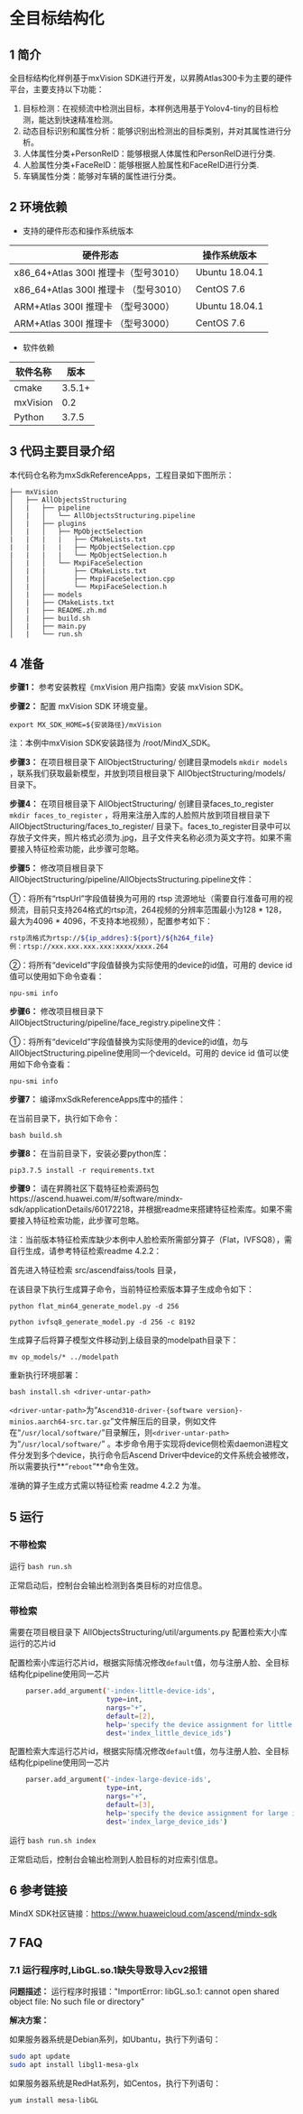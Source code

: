 # 全目标结构化

## 1 简介

全目标结构化样例基于mxVision SDK进行开发，以昇腾Atlas300卡为主要的硬件平台，主要支持以下功能：

1. 目标检测：在视频流中检测出目标，本样例选用基于Yolov4-tiny的目标检测，能达到快速精准检测。
2. 动态目标识别和属性分析：能够识别出检测出的目标类别，并对其属性进行分析。
3. 人体属性分类+PersonReID：能够根据人体属性和PersonReID进行分类.
4. 人脸属性分类+FaceReID：能够根据人脸属性和FaceReID进行分类.
5. 车辆属性分类：能够对车辆的属性进行分类。


## 2 环境依赖

- 支持的硬件形态和操作系统版本

| 硬件形态                             | 操作系统版本   |
| ----------------------------------- | -------------- |
| x86_64+Atlas 300I 推理卡（型号3010） | Ubuntu 18.04.1 |
| x86_64+Atlas 300I 推理卡 （型号3010）| CentOS 7.6     |
| ARM+Atlas 300I 推理卡 （型号3000）   | Ubuntu 18.04.1 |
| ARM+Atlas 300I 推理卡 （型号3000）   | CentOS 7.6     |

- 软件依赖

| 软件名称 | 版本   |
| -------- | ------ |
| cmake    | 3.5.1+ |
| mxVision | 0.2    |
| Python   | 3.7.5  |



## 3 代码主要目录介绍

本代码仓名称为mxSdkReferenceApps，工程目录如下图所示：

```
├── mxVision
│   ├── AllObjectsStructuring
│   |   ├── pipeline
│   |   │   └── AllObjectsStructuring.pipeline
│   |   ├── plugins
│   |   │   ├── MpObjectSelection
|   |   |   |   ├── CMakeLists.txt
|   |   |   |   ├── MpObjectSelection.cpp
|   |   |   |   └── MpObjectSelection.h
│   |   │   └── MxpiFaceSelection
│   |   |       ├── CMakeLists.txt
│   |   │       ├── MxpiFaceSelection.cpp
│   |   │       └── MxpiFaceSelection.h
│   |   ├── models
│   |   ├── CMakeLists.txt
│   |   ├── README.zh.md
│   |   ├── build.sh
│   |   ├── main.py
│   |   └── run.sh
```



## 4 准备

**步骤1：** 参考安装教程《mxVision 用户指南》安装 mxVision SDK。

**步骤2：** 配置 mxVision SDK 环境变量。

`export MX_SDK_HOME=${安装路径}/mxVision `

注：本例中mxVision SDK安装路径为 /root/MindX_SDK。

**步骤3：** 在项目根目录下 AllObjectStructuring/ 创建目录models `mkdir models` ，联系我们获取最新模型，并放到项目根目录下 AllObjectStructuring/models/ 目录下。

**步骤4：** 在项目根目录下 AllObjectStructuring/ 创建目录faces_to_register `mkdir faces_to_register` ，将用来注册入库的人脸照片放到项目根目录下 AllObjectStructuring/faces_to_register/ 目录下。faces_to_register目录中可以存放子文件夹，照片格式必须为.jpg，且子文件夹名称必须为英文字符。如果不需要接入特征检索功能，此步骤可忽略。

**步骤5：** 修改项目根目录下 AllObjectStructuring/pipeline/AllObjectsStructuring.pipeline文件：

①：将所有“rtspUrl”字段值替换为可用的 rtsp 流源地址（需要自行准备可用的视频流，目前只支持264格式的rtsp流，264视频的分辨率范围最小为128 * 128，最大为4096 * 4096，不支持本地视频），配置参考如下：
```bash
rstp流格式为rtsp://${ip_addres}:${port}/${h264_file}
例：rtsp://xxx.xxx.xxx.xxx:xxxx/xxxx.264
```

②：将所有“deviceId”字段值替换为实际使用的device的id值，可用的 device id 值可以使用如下命令查看：

`npu-smi info`

**步骤6：** 修改项目根目录下 AllObjectStructuring/pipeline/face_registry.pipeline文件：

①：将所有“deviceId”字段值替换为实际使用的device的id值，勿与AllObjectStructuring.pipeline使用同一个deviceId。可用的 device id 值可以使用如下命令查看：

`npu-smi info`

**步骤7：** 编译mxSdkReferenceApps库中的插件：

在当前目录下，执行如下命令：

`bash build.sh`

**步骤8：** 在当前目录下，安装必要python库：

`pip3.7.5 install -r requirements.txt`

**步骤9：** 请在昇腾社区下载特征检索源码包https://ascend.huawei.com/#/software/mindx-sdk/applicationDetails/60172218，并根据readme来搭建特征检索库。如果不需要接入特征检索功能，此步骤可忽略。

注：当前版本特征检索库缺少本例中人脸检索所需部分算子（Flat，IVFSQ8），需自行生成，请参考特征检索readme 4.2.2：

首先进入特征检索 src/ascendfaiss/tools 目录，

在该目录下执行生成算子命令，当前特征检索版本算子生成命令如下：

`python flat_min64_generate_model.py -d 256`

`python ivfsq8_generate_model.py -d 256 -c 8192`

生成算子后将算子模型文件移动到上级目录的modelpath目录下：

`mv op_models/* ../modelpath`

重新执行环境部署：

`bash install.sh <driver-untar-path>`

`<driver-untar-path>`为“`Ascend310-driver-{software version}-minios.aarch64-src.tar.gz`”文件解压后的目录，例如文件在“`/usr/local/software/`”目录解压，则`<driver-untar-path>`为“`/usr/local/software/`” 。本步命令用于实现将device侧检索daemon进程文件分发到多个device，执行命令后Ascend Driver中device的文件系统会被修改，所以需要执行**“`reboot`”**命令生效。

准确的算子生成方式需以特征检索 readme 4.2.2 为准。



## 5 运行

### 不带检索

运行
`bash run.sh`

正常启动后，控制台会输出检测到各类目标的对应信息。


### 带检索
需要在项目根目录下 AllObjectsStructuring/util/arguments.py 配置检索大小库运行的芯片id

配置检索小库运行芯片id，根据实际情况修改`default`值，勿与注册人脸、全目标结构化pipeline使用同一芯片
```bash
    parser.add_argument('-index-little-device-ids',
                        type=int,
                        nargs="+",
                        default=[2],
                        help='specify the device assignment for little index.',
                        dest='index_little_device_ids')
```
配置检索大库运行芯片id，根据实际情况修改`default`值，勿与注册人脸、全目标结构化pipeline使用同一芯片
```bash
    parser.add_argument('-index-large-device-ids',
                        type=int,
                        nargs="+",
                        default=[3],
                        help='specify the device assignment for large index.',
                        dest='index_large_device_ids')
```

运行
`bash run.sh index`

正常启动后，控制台会输出检测到人脸目标的对应索引信息。



## 6 参考链接

MindX SDK社区链接：https://www.huaweicloud.com/ascend/mindx-sdk



## 7 FAQ

### 7.1 运行程序时,LibGL.so.1缺失导致导入cv2报错 

**问题描述：**
运行程序时报错："ImportError: libGL.so.1: cannot open shared object file: No such file or directory"

**解决方案：**

如果服务器系统是Debian系列，如Ubantu，执行下列语句：
```bash
sudo apt update
sudo apt install libgl1-mesa-glx
```

如果服务器系统是RedHat系列，如Centos，执行下列语句：
```bash
yum install mesa-libGL
```